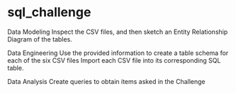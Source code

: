# sql_challenge

Data Modeling
Inspect the CSV files, and then sketch an Entity Relationship Diagram of the tables. 

Data Engineering 
Use the provided information to create a table schema for each of the six CSV files
Import each CSV file into its corresponding SQL table.

Data Analysis
Create queries to obtain items asked in the Challenge
